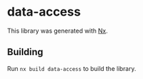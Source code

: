 # data-access

This library was generated with [Nx](https://nx.dev).

## Building

Run `nx build data-access` to build the library.
